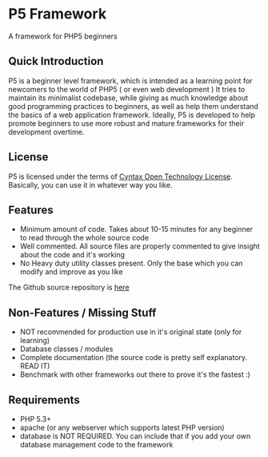 # P5 Framework

A framework for PHP5 beginners

## Quick Introduction
P5 is a beginner level framework, which is intended as a learning point for newcomers to the world of PHP5 ( or even web development )
It tries to maintain its minimalist codebase, while giving as much knowledge about good programming practices to beginners,
as well as help them understand the basics of a web application framework.
Ideally, P5 is developed to help promote beginners to use more robust and mature frameworks for their development overtime.

## License

P5 is licensed under the terms of [Cyntax Open Technology License](http://code.cyntaxtech.com/licenses/cyntax-open-technology).
Basically, you can use it in whatever way you like.

## Features

* Minimum amount of code. Takes about 10-15 minutes for any beginner to read through the whole source code
* Well commented. All source files are properly commented to give insight about the code and it's working
* No Heavy duty utility classes present. Only the base which you can modify and improve as you like

The Github source repository is [here](http://github.com/Cyntax/P5/)

## Non-Features / Missing Stuff

* NOT recommended for production use in it's original state (only for learning)
* Database classes / modules
* Complete documentation (the source code is pretty self explanatory. READ IT)
* Benchmark with other frameworks out there to prove it's the fastest :)

## Requirements

* PHP 5.3+
* apache (or any webserver which supports latest PHP version)
* database is NOT REQUIRED. You can include that if you add your own database management code to the framework
